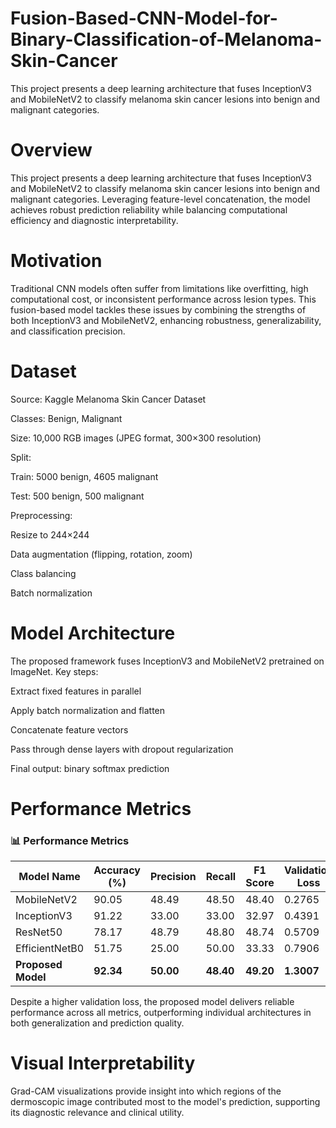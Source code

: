 # Fusion-Based-CNN-Model-for-Binary-Classification-of-Melanoma-Skin-Cancer
This project presents a deep learning architecture that fuses InceptionV3 and MobileNetV2 to classify melanoma skin cancer lesions into benign and malignant categories.

# Overview
This project presents a deep learning architecture that fuses InceptionV3 and MobileNetV2 to classify melanoma skin cancer lesions into benign and malignant categories. Leveraging feature-level concatenation, the model achieves robust prediction reliability while balancing computational efficiency and diagnostic interpretability.

# Motivation
Traditional CNN models often suffer from limitations like overfitting, high computational cost, or inconsistent performance across lesion types. This fusion-based model tackles these issues by combining the strengths of both InceptionV3 and MobileNetV2, enhancing robustness, generalizability, and classification precision.

# Dataset
Source: Kaggle Melanoma Skin Cancer Dataset

Classes: Benign, Malignant

Size: 10,000 RGB images (JPEG format, 300×300 resolution)

Split:

   Train: 5000 benign, 4605 malignant

   Test: 500 benign, 500 malignant

Preprocessing:

Resize to 244×244

Data augmentation (flipping, rotation, zoom)

Class balancing

Batch normalization

# Model Architecture
The proposed framework fuses InceptionV3 and MobileNetV2 pretrained on ImageNet. Key steps:

Extract fixed features in parallel

Apply batch normalization and flatten

Concatenate feature vectors

Pass through dense layers with dropout regularization

Final output: binary softmax prediction

# Performance Metrics
### 📊 Performance Metrics

| **Model Name**       | **Accuracy (%)** | **Precision** | **Recall** | **F1 Score** | **Validation Loss** |
|----------------------|------------------|---------------|------------|--------------|---------------------|
| MobileNetV2          | 90.05            | 48.49         | 48.50      | 48.40        | 0.2765              |
| InceptionV3          | 91.22            | 33.00         | 33.00      | 32.97        | 0.4391              |
| ResNet50             | 78.17            | 48.79         | 48.80      | 48.74        | 0.5709              |
| EfficientNetB0       | 51.75            | 25.00         | 50.00      | 33.33        | 0.7906              |
| **Proposed Model**   | **92.34**        | **50.00**     | **48.40**  | **49.20**    | **1.3007**          |

Despite a higher validation loss, the proposed model delivers reliable performance across all metrics, outperforming individual architectures in both generalization and prediction quality.

# Visual Interpretability
Grad-CAM visualizations provide insight into which regions of the dermoscopic image contributed most to the model's prediction, supporting its diagnostic relevance and clinical utility.
